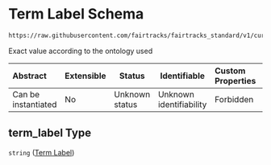 # Term Label Schema

```txt
https://raw.githubusercontent.com/fairtracks/fairtracks_standard/v1/current/json/schema/fairtracks_experiment.schema.json#/properties/target/properties/gene_product_type/properties/term_label
```

Exact value according to the ontology used


| Abstract            | Extensible | Status         | Identifiable            | Custom Properties | Additional Properties | Access Restrictions | Defined In                                                                                                     |
| :------------------ | ---------- | -------------- | ----------------------- | :---------------- | --------------------- | ------------------- | -------------------------------------------------------------------------------------------------------------- |
| Can be instantiated | No         | Unknown status | Unknown identifiability | Forbidden         | Allowed               | none                | [fairtracks_experiment.schema.json\*](../json/schema/fairtracks_experiment.schema.json "open original schema") |

## term_label Type

`string` ([Term Label](fairtracks_experiment-properties-experiment-target-properties-target-gene-product-type-properties-term-label.md))
